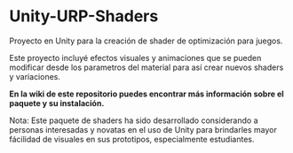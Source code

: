 # Unity-URP-Shaders
Proyecto en Unity para la creación de shader de optimización para juegos.

Este proyecto incluyé efectos visuales y animaciones que se pueden modificar desde los parametros del material
para así crear nuevos shaders y variaciones.

**En la wiki de este repositorio puedes encontrar más información sobre el paquete y su instalación.**

Nota: Este paquete de shaders ha sido desarrollado considerando a personas interesadas y novatas en el uso de Unity para brindarles mayor fácilidad de visuales en sus prototipos, especialmente estudiantes.
